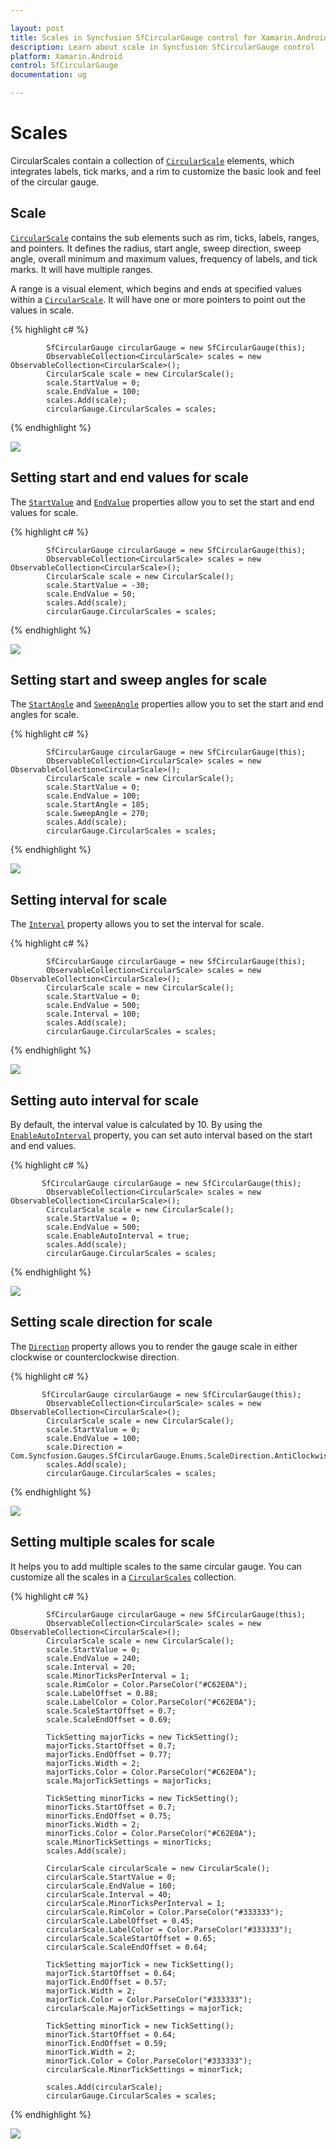 ```yaml
---

layout: post
title: Scales in Syncfusion SfCircularGauge control for Xamarin.Android 
description: Learn about scale in Syncfusion SfCircularGauge control
platform: Xamarin.Android
control: SfCircularGauge
documentation: ug

---
```


# Scales

CircularScales contain a collection of [`CircularScale`](https://help.syncfusion.com/cr/cref_files/xamarin-android/Syncfusion.SfGauge.Android~Com.Syncfusion.Gauges.SfCircularGauge.CircularScale.html) elements, which integrates labels, tick marks, and a rim to customize the basic look and feel of the circular gauge.

## Scale

[`CircularScale`](https://help.syncfusion.com/cr/cref_files/xamarin-android/Syncfusion.SfGauge.Android~Com.Syncfusion.Gauges.SfCircularGauge.CircularScale.html) contains the sub elements such as rim, ticks, labels, ranges, and pointers. It defines the radius, start angle, sweep direction, sweep angle, overall minimum and maximum values, frequency of labels, and tick marks. It will have multiple ranges.

A range is a visual element, which begins and ends at specified values within a [`CircularScale`](https://help.syncfusion.com/cr/cref_files/xamarin-android/Syncfusion.SfGauge.Android~Com.Syncfusion.Gauges.SfCircularGauge.CircularScale.html). It will have one or more pointers to point out the values in scale.

{% highlight c# %}

            SfCircularGauge circularGauge = new SfCircularGauge(this);
            ObservableCollection<CircularScale> scales = new ObservableCollection<CircularScale>();
            CircularScale scale = new CircularScale();
            scale.StartValue = 0;
            scale.EndValue = 100;
            scales.Add(scale);
            circularGauge.CircularScales = scales;

{% endhighlight %}

![](scales_images/scale.png)

## Setting start and end values for scale

The [`StartValue`](https://help.syncfusion.com/cr/cref_files/xamarin-android/Syncfusion.SfGauge.Android~Com.Syncfusion.Gauges.SfCircularGauge.CircularScale~StartValue.html) and [`EndValue`](https://help.syncfusion.com/cr/cref_files/xamarin-android/Syncfusion.SfGauge.Android~Com.Syncfusion.Gauges.SfCircularGauge.CircularScale~EndValue.html) properties allow  you to set the start and end values for scale.

{% highlight c# %}

            SfCircularGauge circularGauge = new SfCircularGauge(this);
            ObservableCollection<CircularScale> scales = new ObservableCollection<CircularScale>();
            CircularScale scale = new CircularScale();
            scale.StartValue = -30;
            scale.EndValue = 50;
            scales.Add(scale);
            circularGauge.CircularScales = scales;

{% endhighlight %}

![](scales_images/start-end-value.png)

## Setting start and sweep angles for scale

The [`StartAngle`](https://help.syncfusion.com/cr/cref_files/xamarin-android/Syncfusion.SfGauge.Android~Com.Syncfusion.Gauges.SfCircularGauge.CircularScale~StartAngle.html) and [`SweepAngle`](https://help.syncfusion.com/cr/cref_files/xamarin-android/Syncfusion.SfGauge.Android~Com.Syncfusion.Gauges.SfCircularGauge.CircularScale~SweepAngle.html) properties allow you to set the start and end angles for scale.

{% highlight c# %}

            SfCircularGauge circularGauge = new SfCircularGauge(this);
            ObservableCollection<CircularScale> scales = new ObservableCollection<CircularScale>();
            CircularScale scale = new CircularScale();
            scale.StartValue = 0;
            scale.EndValue = 100;
            scale.StartAngle = 185;
            scale.SweepAngle = 270;
            scales.Add(scale);
            circularGauge.CircularScales = scales; 

{% endhighlight %}

![](scales_images/start-end-angle.png)

## Setting interval for scale

The [`Interval`](https://help.syncfusion.com/cr/cref_files/xamarin-android/Syncfusion.SfGauge.Android~Com.Syncfusion.Gauges.SfCircularGauge.CircularScale~Interval.html) property allows you to set the interval for scale.

{% highlight c# %}

            SfCircularGauge circularGauge = new SfCircularGauge(this);
            ObservableCollection<CircularScale> scales = new ObservableCollection<CircularScale>();
            CircularScale scale = new CircularScale();
            scale.StartValue = 0;
            scale.EndValue = 500;
            scale.Interval = 100;
            scales.Add(scale);
            circularGauge.CircularScales = scales; 

{% endhighlight %}

![](scales_images/interval.png)

## Setting auto interval for scale

By default, the interval value is calculated by 10. By using the [`EnableAutoInterval`](https://help.syncfusion.com/cr/cref_files/xamarin-android/Syncfusion.SfGauge.Android~Com.Syncfusion.Gauges.SfCircularGauge.CircularScale~EnableAutoInterval.html) property, you can set auto interval based on the start and end values.

{% highlight c# %}

           SfCircularGauge circularGauge = new SfCircularGauge(this);
            ObservableCollection<CircularScale> scales = new ObservableCollection<CircularScale>();
            CircularScale scale = new CircularScale();
            scale.StartValue = 0;
            scale.EndValue = 500;
            scale.EnableAutoInterval = true;
            scales.Add(scale);
            circularGauge.CircularScales = scales;

{% endhighlight %}

![](scales_images/auto-interval.png)

## Setting scale direction for scale

The [`Direction`](https://help.syncfusion.com/cr/cref_files/xamarin-android/Syncfusion.SfGauge.Android~Com.Syncfusion.Gauges.SfCircularGauge.CircularScale~Direction.html) property allows you to render the gauge scale in either clockwise or counterclockwise direction.

{% highlight c# %}

           SfCircularGauge circularGauge = new SfCircularGauge(this);
            ObservableCollection<CircularScale> scales = new ObservableCollection<CircularScale>();
            CircularScale scale = new CircularScale();
            scale.StartValue = 0;
            scale.EndValue = 100;
            scale.Direction = Com.Syncfusion.Gauges.SfCircularGauge.Enums.ScaleDirection.AntiClockwise;
            scales.Add(scale);
            circularGauge.CircularScales = scales; 

{% endhighlight %}

![](scales_images/scale-direction.png)

## Setting multiple scales for scale

It helps you to add multiple scales to the same circular gauge. You can customize all the scales in a [`CircularScales`](https://help.syncfusion.com/cr/cref_files/xamarin-android/Syncfusion.SfGauge.Android~Com.Syncfusion.Gauges.SfCircularGauge.SfCircularGauge~CircularScales.html) collection.

{% highlight c# %}

            SfCircularGauge circularGauge = new SfCircularGauge(this);
            ObservableCollection<CircularScale> scales = new ObservableCollection<CircularScale>();
            CircularScale scale = new CircularScale();
            scale.StartValue = 0;
            scale.EndValue = 240;
            scale.Interval = 20;
            scale.MinorTicksPerInterval = 1;
            scale.RimColor = Color.ParseColor("#C62E0A");
            scale.LabelOffset = 0.88;
            scale.LabelColor = Color.ParseColor("#C62E0A");
            scale.ScaleStartOffset = 0.7;
            scale.ScaleEndOffset = 0.69;

            TickSetting majorTicks = new TickSetting();
            majorTicks.StartOffset = 0.7;
            majorTicks.EndOffset = 0.77;
            majorTicks.Width = 2;
            majorTicks.Color = Color.ParseColor("#C62E0A");
            scale.MajorTickSettings = majorTicks;

            TickSetting minorTicks = new TickSetting();
            minorTicks.StartOffset = 0.7;
            minorTicks.EndOffset = 0.75;
            minorTicks.Width = 2;
            minorTicks.Color = Color.ParseColor("#C62E0A");
            scale.MinorTickSettings = minorTicks;
            scales.Add(scale);

            CircularScale circularScale = new CircularScale();
            circularScale.StartValue = 0;
            circularScale.EndValue = 160;
            circularScale.Interval = 40;
            circularScale.MinorTicksPerInterval = 1;
            circularScale.RimColor = Color.ParseColor("#333333");
            circularScale.LabelOffset = 0.45;
            circularScale.LabelColor = Color.ParseColor("#333333");
            circularScale.ScaleStartOffset = 0.65;
            circularScale.ScaleEndOffset = 0.64;

            TickSetting majorTick = new TickSetting();
            majorTick.StartOffset = 0.64;
            majorTick.EndOffset = 0.57;
            majorTick.Width = 2;
            majorTick.Color = Color.ParseColor("#333333");
            circularScale.MajorTickSettings = majorTick;

            TickSetting minorTick = new TickSetting();
            minorTick.StartOffset = 0.64;
            minorTick.EndOffset = 0.59;
            minorTick.Width = 2;
            minorTick.Color = Color.ParseColor("#333333");
            circularScale.MinorTickSettings = minorTick;

            scales.Add(circularScale);
            circularGauge.CircularScales = scales;

	
{% endhighlight %}

![](scales_images/multiple-scale.png)
